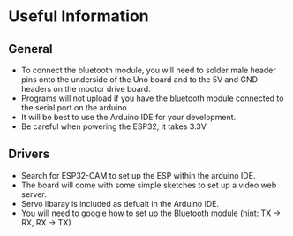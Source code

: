 # Useful Information

## General
- To connect the bluetooth module, you will need to solder male header pins onto the underside of the Uno board and to the 5V and GND headers on the mootor drive board.
- Programs will not upload if you have the bluetooth module connected to the serial port on the arduino.
- It will be best to use the Arduino IDE for your development.
- Be careful when powering the ESP32, it takes 3.3V 

## Drivers
- Search for ESP32-CAM to set up the ESP within the arduino IDE.
- The board will come with some simple sketches to set up a video web server.
- Servo libaray is included as defualt in the Arduino IDE.
- You will need to google how to set up the Bluetooth module (hint: TX -> RX, RX -> TX)
